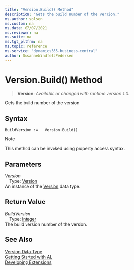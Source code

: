 ```yaml
---
title: "Version.Build() Method"
description: "Gets the build number of the version."
ms.author: solsen
ms.custom: na
ms.date: 07/07/2021
ms.reviewer: na
ms.suite: na
ms.tgt_pltfrm: na
ms.topic: reference
ms.service: "dynamics365-business-central"
author: SusanneWindfeldPedersen
---
```

[//]: # (START>DO_NOT_EDIT)
[//]: # (IMPORTANT:Do not edit any of the content between here and the END>DO_NOT_EDIT.)
[//]: # (Any modifications should be made in the .xml files in the ModernDev repo.)
# Version.Build() Method
> **Version**: _Available or changed with runtime version 1.0._

Gets the build number of the version.


## Syntax
```AL
BuildVersion :=   Version.Build()
```
> [!NOTE]
> This method can be invoked using property access syntax.

## Parameters
*Version*  
&emsp;Type: [Version](version-data-type.md)  
An instance of the [Version](version-data-type.md) data type.  

## Return Value
*BuildVersion*  
&emsp;Type: [Integer](../integer/integer-data-type.md)  
The build version number of the version.


[//]: # (IMPORTANT: END>DO_NOT_EDIT)
## See Also
[Version Data Type](version-data-type.md)  
[Getting Started with AL](../../devenv-get-started.md)  
[Developing Extensions](../../devenv-dev-overview.md)